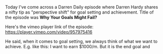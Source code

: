 Today I've come across a Darren Daily episode where Darren Hardy shares a nifty tip as "perspective shift" for goal setting and achievement. Title of the episode was **Why Your Goals Might Fail?**

Here's the vimeo player link of the episode:
https://player.vimeo.com/video/957975416

He said, when it comes to goal setting, we always think of what we want to achieve. E.g. like this: I want to earn $1000/m. But it is the end goal and 